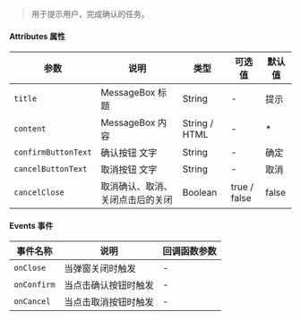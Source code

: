 > 用于提示用户，完成确认的任务。

#### Attributes 属性

参数 | 说明 | 类型 | 可选值 | 默认值
--- | --- | --- | --- | ---
`title` | MessageBox 标题 | String | - | 提示
`content` | MessageBox 内容 | String / HTML | - | *
`confirmButtonText` | 确认按钮 文字 | String | - | 确定
`cancelButtonText` | 取消按钮 文字 | String | - | 取消
`cancelClose` | 取消确认、取消、关闭点击后的关闭 | Boolean | true / false | false

#### Events 事件

事件名称 | 说明 | 回调函数参数
--- | --- | --- | 
`onClose` | 当弹窗关闭时触发 | -
`onConfirm` | 当点击确认按钮时触发 | -
`onCancel` | 当点击取消按钮时触发 | -
